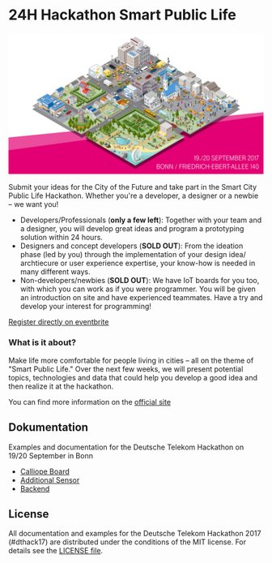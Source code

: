 # 24H Hackathon Smart Public Life

![24H Hackathon Smart Public Life](assets/hackathon_banner.jpg)

Submit your ideas for the City of the Future and take part in the Smart City Public Life Hackathon. Whether you're a developer, a designer or a newbie – we want you!

* Developers/Professionals (**only a few left**): Together with your team and a designer, you will develop great ideas and program a prototyping solution within 24 hours.
* Designers and concept developers (**SOLD OUT**): From the ideation phase (led by you) through the implementation of your design idea/ archtiecure or user experience expertise, your know-how is needed in many different ways.
* Non-developers/newbies (**SOLD OUT**): We have IoT boards for you too, with which you can work as if you were programmer. You will be given an introduction on site and have experienced teammates. Have a try and develop your interest for programming!

[Register directly on eventbrite](https://www.eventbrite.de/e/hackathon-smart-public-life-by-deutsche-telekom-tickets-35258968524)

### What is it about?
Make life more comfortable for people living in cities – all on the theme of "Smart Public Life." Over the next few weeks, we will present potential topics, technologies and data that could help you develop a good idea and then realize it at the hackathon.

You can find more information on the [official site](https://www.telekom.com/en/company/public-life-hackathon)

## Dokumentation
Examples and documentation for the Deutsche Telekom Hackathon on 19/20 September in Bonn

* [Calliope Board](documentation/calliope.md)
* [Additional Sensor](documentation/sensors.md)
* [Backend](documentation/backend.md)

## License
All documentation and examples for the Deutsche Telekom Hackathon 2017 (#dthack17) are distributed under the conditions of the MIT license. For details see the [LICENSE file](LICENSE).
